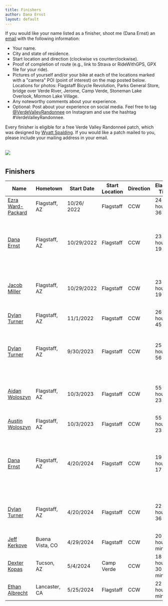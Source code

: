 ```yaml
---
title: Finishers
author: Dana Ernst
layout: default
---
```


<div class="container-fluid">
<div class="row align-items-end">
<div class="col-md-9">
<p>If you would like your name listed as a finisher, shoot me (Dana Ernst) an <a href="mailto:ernst.tribe@gmail.com">email</a> with the following information:
<ul>
<li>Your name.</li>
<li>City and state of residence.</li>
<li>Start location and direction (clockwise vs counterclockwise).</li>
<li>Proof of completion of route (e.g., link to Strava or RideWithGPS, GPX file for your ride).</li>
<li>Pictures of yourself and/or your bike at each of the locations marked with a "camera" POI (point of interest) on the map posted below. Locations for photos: Flagstaff Bicycle Revolution, Parks General Store, bridge over Verde River, Jerome, Camp Verde, Stoneman Lake Overlook, Mormon Lake Village.</li>
<li>Any noteworthy comments about your experience.</li>
<li>Optional: Post about your experience on social media.  Feel free to tag <a href="https://www.instagram.com/verdevalleyrandonnee/">@VerdeValleyRandonnee</a> on Instagram and use the hashtag #VerdeValleyRandonnee.</li>
</ul>
Every finisher is eligible for a free Verde Valley Randonneé patch, which was designed by <a href="https://www.instagram.com/wyattspalding/?hl=en">Wyatt Spalding</a>. If you would like a patch mailed to you, please include your mailing address in your email.
</p>
<br>
</div>
<div class="col-md-3">
<img src="{{ site.baseurl }}/images/VVRPatch.png" class="img-responsive img-rounded" img style="margin-bottom: 10px">
<br>
</div>
</div>
</div>

## Finishers

<center>
<div class="table-responsive">
<table class="table table-striped">
<thead>
<tr>
<th>Name</th>
<th>Hometown</th>
<th>Start Date</th>
<th>Start Location</th>
<th>Direction</th>
<th>Elapsed Time</th>
<th>Notes</th>
</tr>
</thead>

<tbody>
<tr>
<td><a href="https://www.instagram.com/ezra.ward.packard/">Ezra Ward-Packard</a></td> <td>Flagstaff, AZ</td> <td>10/26/ 2022</td> <td>Flagstaff</td> <td>CCW</td> <td>24 hours, 36 mins</td> <td>Ezra's ride on <a href="https://www.strava.com/activities/8027204031/">Strava</a>.</td>
</tr>
<tr>
<td><a href="https://www.instagram.com/dcernst/">Dana Ernst</a></td> <td>Flagstaff, AZ</td> <td>10/29/2022</td> <td>Flagstaff</td> <td>CCW</td> <td>23 hours, 19 mins</td> <td>Rode with Jacob Miller. Dana's ride on <a href="https://www.strava.com/activities/8041489765">Strava</a>, <a href="https://anchor.fm/stokepodcast/episodes/Dana-Ernst-and-the-Verde-Valley-Randonnee-Bike-Packing-Adventure-e1qethg">Stoke Podcast</a>.</td>
</tr>
<tr>
<td><a href="https://www.instagram.com/jobymiller2/">Jacob Miller</a></td> <td>Flagstaff, AZ</td> <td>10/29/2022</td> <td>Flagstaff</td> <td>CCW</td> <td>23 hours, 19 mins</td> <td>Rode with Dana Ernst. Jacob's ride on <a href="https://www.strava.com/activities/8043371627">Strava</a>.</td>
</tr>
<tr>
<td><a href="https://youtube.com/c/TheSeasonedBikepacker">Dylan Turner</a></td> <td>Flagstaff, AZ</td> <td>11/1/2022</td> <td>Flagstaff</td> <td>CCW</td> <td>26 hours, 45 mins</td> <td>Video recap on <a href="https://www.instagram.com/tv/CkgyU4eAbcx/?igshid=YmMyMTA2M2Y%3D">Instagram</a>.</td>
</tr>
<tr>
<td><a href="https://youtube.com/c/TheSeasonedBikepacker">Dylan Turner</a></td> <td>Flagstaff, AZ</td> <td>9/30/2023</td> <td>Flagstaff</td> <td>CCW</td> <td>25 hours, 56 mins</td> <td>1.5-hour delay for road closure near Verde River.</td>
</tr>
<tr>
<td><a href="https://www.instagram.com/p/CuFsSoTuSi7/">Aidan Woloszyn</a></td> <td>Flagstaff, AZ</td> <td>10/3/2023</td> <td>Flagstaff</td> <td>CCW</td> <td>55 hours, 23 mins</td> <td>Rode with Austin Woloszyn, Aidan's ride on <a href="https://www.strava.com/activities/9988364663">Strava</a>.</td>
</tr>
<tr>
<td><a href="https://www.instagram.com/austin.wolo/">Austin Woloszyn</a></td> <td>Flagstaff, AZ</td> <td>10/3/2023</td> <td>Flagstaff</td> <td>CCW</td> <td>55 hours, 23 mins</td> <td>Rode with Aidan Woloszyn.</td>
</tr>
<tr>
<td><a href="https://www.instagram.com/dcernst/">Dana Ernst</a></td> <td>Flagstaff, AZ</td> <td>4/20/2024</td> <td>Flagstaff</td> <td>CCW</td> <td>19 hours, 17 mins</td> <td>Started with small group including Dylan Turner, Dana's ride on <a href="https://www.strava.com/activities/11229228703">Strava</a>.</td>
</tr>
<tr>
<td><a href="https://www.youtube.com/@TheEnduranceStudio/featured">Dylan Turner</a></td> <td>Flagstaff, AZ</td> <td>4/20/2024</td> <td>Flagstaff</td> <td>CCW</td> <td>22 hours, 36 mins</td> <td>Started with small group including Dana Ernst.</td>
</tr>
<tr>
<td><a href="https://www.instagram.com/jeffkerkove/">Jeff Kerkove</a></td> <td>Buena Vista, CO</td> <td>4/29/2024</td> <td>Flagstaff</td> <td>CCW</td> <td>20 hours, 5 mins</td> <td>Jeff's ride on <a href="https://www.strava.com/activities/11296962400">Strava</a>.</td>
</tr>
<tr>
<td><a href="https://www.instagram.com/kopeus/">Dexter Kopas</a></td> <td>Tucson, AZ</td> <td>5/4/2024</td> <td>Camp Verde</td> <td>CCW</td> <td>18 hours, 30 minutes</td> <td>Dexter's ride on <a href="https://www.strava.com/activities/11335138422">Strava</a></td>
</tr>
<tr>
<td><a href="https://www.instagram.com/softkittenkasting/">Ethan Albrecht</a></td> <td>Lancaster, CA</td> <td>5/25/2024</td> <td>Flagstaff</td> <td>CCW</td> <td>22 hours, 9 minutes</td> <td>Ethan's ride on <a href="https://www.strava.com/activities/11500019477">Strava</a></td>
</tr>
</tbody>
</table>
</div>
</center>
